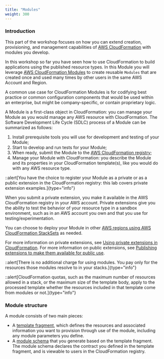 ```yaml
---
title: "Modules"
weight: 300
---
```


### Introduction

This part of the workshop focuses on how you can extend creation, provisioning, and management capabilities of [AWS CloudFormation](https://aws.amazon.com/cloudformation/) with modules you develop.

In this workshop so far you have seen how to use CloudFormation to build applications using the published resource types. In this Module you will leverage [AWS CloudFormation Modules](https://docs.aws.amazon.com/AWSCloudFormation/latest/UserGuide/modules.html) to create reusable `Modules` that are created once and used many times by other users in the same AWS Account and Region.

A common use case for CloudFormation Modules is for codifying best practice or common configuration components that would be used within an enterprise, but might be company-specific, or contain proprietary logic.

A Module is a first-class object in CloudFormation: you can manage your Module as you would manage any AWS resource with CloudFormation. The Software Development Life Cycle (SDLC) process of a Module can be summarized as follows:

1. Install prerequisite tools you will use for development and testing of your Module;
2. Start to develop and run tests for your Module;
3. When ready, submit the Module to the [AWS CloudFormation registry](https://docs.aws.amazon.com/AWSCloudFormation/latest/UserGuide/registry.html);
4. Manage your Module with CloudFormation: you describe the Module and its properties in your CloudFormation template(s), like you would do with any AWS resource type.

::alert[You have the choice to register your Module as a private or as a public extension in the CloudFormation registry: this lab covers private extension examples.]{type="info"}

When you submit a private extension, you make it available in the AWS CloudFormation registry in your AWS account. Private extensions give you the ability to test the behavior of your resource type in a sandbox environment, such as in an AWS account you own and that you use for testing/experimentation.

You can choose to deploy your Module in other [AWS regions using AWS CloudFormation StackSets](https://docs.aws.amazon.com/cloudformation-cli/latest/userguide/publish-extension-stacksets.html) as needed.

For more information on private extensions, see [Using private extensions in CloudFormation](https://docs.aws.amazon.com/AWSCloudFormation/latest/UserGuide/registry-register.html). For more information on public extensions, see [Publishing extensions to make them available for public use](https://docs.aws.amazon.com/cloudformation-cli/latest/userguide/publish-extension.html).

::alert[There is no additional charge for using modules. You pay only for the resources those modules resolve to in your stacks.]{type="info"}

::alert[CloudFormation quotas, such as the maximum number of resources allowed in a stack, or the maximum size of the template body, apply to the processed template whether the resources included in that template come from modules or not.]{type="info"}

### Module structure

A module consists of two main pieces:

* A [template fragment](https://docs.aws.amazon.com/cloudformation-cli/latest/userguide/modules-structure.html#modules-template-fragment), which defines the resources and associated information you want to provision through use of the module, including any module parameters you define.
* A [module schema](https://docs.aws.amazon.com/cloudformation-cli/latest/userguide/modules-structure.html#modules-schema) that you generate based on the template fragment. The module schema declares the contract you defined in the template fragment, and is viewable to users in the CloudFormation registry.
